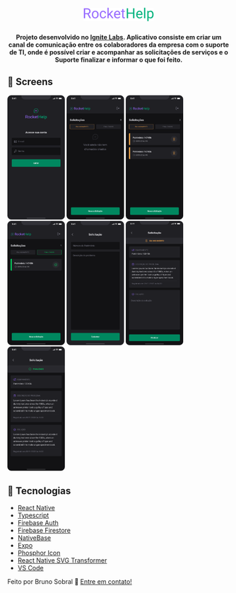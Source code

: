 <h1 align="center">
    <br>
    <img alt="project logo" src="./src/assets/logo-name.png" />
</h1>

<h4 align="center">
  Projeto desenvolvido no <a href="https://lp.rocketseat.com.br/ignite">Ignite Labs</a>. Aplicativo consiste em criar um canal de comunicação entre os colaboradores da empresa com o suporte de TI, onde é possível criar e acompanhar as solicitações de serviços e o Suporte finalizar e informar o que foi feito.
</h4>

## :rocket: Screens
<div>
  <img alt="screen" src="./src/assets/Login.png" width="130px">
  <img alt="screen" src="./src/assets/Home - Sem chamados.png" width="130px">
  <img alt="screen" src="./src/assets/Home - Chamados em andamento.png" width="130px">
  <img alt="screen" src="./src/assets/Home - Chamados finalizados.png" width="130px">
  <img alt="screen" src="./src/assets/Nova solicitação.png" width="130px">
  <img alt="screen" src="./src/assets/Solicitação - Em andamento.png" width="130px" height="281.25">
  <img alt="screen" src="./src/assets/Solicitação - Finalizada.png" width="130px">
</div>

## :rocket: Tecnologias

-  [React Native](https://reactnative.dev/)
-  [Typescript](https://www.typescriptlang.org/)
-  [Firebase Auth](https://firebase.google.com/)
-  [Firebase Firestore](https://firebase.google.com/)
-  [NativeBase](https://nativebase.io/)
-  [Expo](https://expo.dev/)
-  [Phosphor Icon](https://phosphoricons.com/)
-  [React Native SVG Transformer](https://github.com/kristerkari/react-native-svg-transformer)
-  [VS Code](https://code.visualstudio.com/)


Feito por Bruno Sobral :wave: <a href="https://www.linkedin.com/in/brunosobraldev/" target="_blank">Entre em contato!</a>
